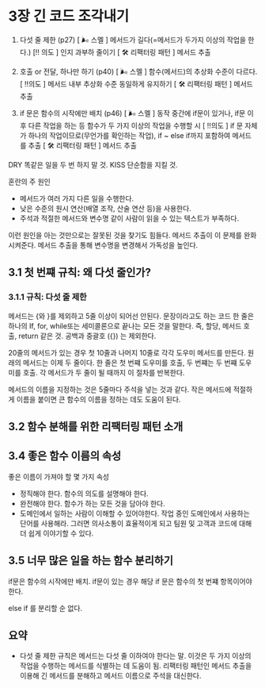 # 3장 긴 코드 조각내기

1. 다섯 줄 제한 (p27)
[ 🌬️ 스멜 ]  메서드가 길다(=메서드가 두가지 이상의 작업을 한다.)
[‼️ 의도 ]  인지 과부하 줄이기
[ 🛠️ 리팩터링 패턴 ] 메서드 추출

2. 호출 or 전달, 하나만 하기 (p40)
[ 🌬️ 스멜 ] 함수(메서드)의 추상화 수준이 다르다.
[ ‼️의도 ] 메서드 내부 추상화 수준 동일하게 유지하기
[ 🛠️ 리팩터링 패턴 ] 메서드 추출

3. if 문은 함수의 시작에만 배치 (p46)
[ 🌬️ 스멜 ] 동작 중간에 if문이 있거나, if문 이후 다른 작업을 하는 등 함수가 두 가지 이상의 작업을 수행할 시
[ ‼️의도 ] if 문 자체가 하나의 작업이므로(무언가를 확인하는 작업), if ~ else if까지 포함하여 메서드를 추출
[ 🛠️ 리팩터링 패턴 ] 메서드 추출 



DRY 똑같은 일을 두 번 하지 말 것.
KISS 단순함을 지킬 것.

혼란의 주 원인

- 메서드가 여러 가지 다른 일을 수행한다.
- 낮은 수준의 원시 연산(배열 조작, 산술 연산 등)을 사용한다.
- 주석과 적절한 메서드와 변수명 같이 사람이 읽을 수 있는 텍스트가 부족하다.

이런 원인을 아는 것만으로는 잘못된 것을 찾기도 힘들다.
메서드 추출이 이 문제를 완화시켜준다.
메서드 추출을 통해 변수명을 변경해서 가독성을 높인다.

## 3.1 첫 번쨰 규칙: 왜 다섯 줄인가?

### 3.1.1 규칙: 다섯 줄 제한
메서드는 {와 }를 제외하고 5줄 이상이 되어선 안된다.
문장이라고도 하는 코드 한 줄은 하나의 If, for, while또는 세미콜론으로 끝나는 모든 것을 말한다. 즉, 할당, 메서드 호출, return 같은 것.
공백과 중괄호 ({}) 는 제외한다.

20줄의 메서드가 있는 경우 첫 10줄과 나머지 10줄로 각각 도우미 메서드를 만든다.
원래의 메서드는 이제 두 줄이다.
한 줄은 첫 번쨰 도우미를 호출, 두 번쨰는 두 번쨰 도우미를 호출.
각 메서드가 두 줄이 될 때까지 이 절차를 반복한다.

메서드의 이름을 지정하는 것은 5줄마다 주석을 넣는 것과 같다. 
작은 메서드에 적절하게 이름을 붙이면 큰 함수의 이름을 정하는 데도 도움이 된다.

## 3.2 함수 분해를 위한 리팩터링 패턴 소개




## 3.4 좋은 함수 이름의 속성

좋은 이름이 가져야 할 몇 가지 속성

- 정직해야 한다. 함수의 의도를 설명해야 한다.
- 완전해야 한다. 함수가 하는 모든 것을 담아야 한다.
- 도메인에서 일하는 사람이 이해할 수 있어야한다. 작업 중인 도메인에서 사용하는 단어를 사용해라. 그러면 의사소통이 효율적이게 되고 팀원 및 고객과 코드에 대해 더 쉽게 이야기할 수 있다.


## 3.5 너무 많은 일을 하는 함수 분리하기

if문은 함수의 시작에만 배치.
if문이 있는 경우 해당 if 문은 함수의 첫 번쨰 항목이어야 한다.


else if 를 분리할 순 없다.

## 요약

- 다섯 줄 제한 규칙은 메서드는 다섯 줄 이하여야 한다는 말.
이것은 두 가지 이상의 작업을 수행하는 메서드를 식별하는 데 도움이 됨.
리팩터링 패턴인 메서드 추출을 이용해 긴 메서드를 분해하고 메서드 이름으로 주석을 대신한다.











